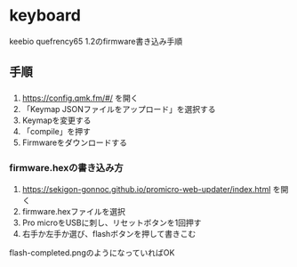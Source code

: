 # keyboard
keebio quefrency65 1.2のfirmware書き込み手順

## 手順　
###
1. https://config.qmk.fm/#/ を開く
2. 「Keymap JSONファイルをアップロード」を選択する
3. Keymapを変更する
4. 「compile」を押す
5. Firmwareをダウンロードする

### firmware.hexの書き込み方

1. https://sekigon-gonnoc.github.io/promicro-web-updater/index.html
を開く
2. firmware.hexファイルを選択
3. Pro microをUSBに刺し、リセットボタンを1回押す
4. 右手か左手か選び、flashボタンを押して書きこむ

flash-completed.pngのようになっていればOK




